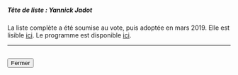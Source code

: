##### Tête de liste : Yannick Jadot

La liste complète a été soumise au vote, puis adoptée en mars 2019. Elle est lisible [ici](https://soutenir.eelv.fr/newsletter_archive/election-europeenne-la-liste-soumise-au-vote-2/). Le programme est disponible [ici](https://www.pourleclimat.eu/le-plan-daction).
<hr>
<h2><button class="btn btn-default btn-sm" onclick="eelvclose()">Fermer</button></h2>